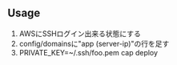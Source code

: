 Usage
-----

1. AWSにSSHログイン出来る状態にする
2. config/domainsに"app (server-ip)"の行を足す
3. PRIVATE_KEY=~/.ssh/foo.pem cap deploy
